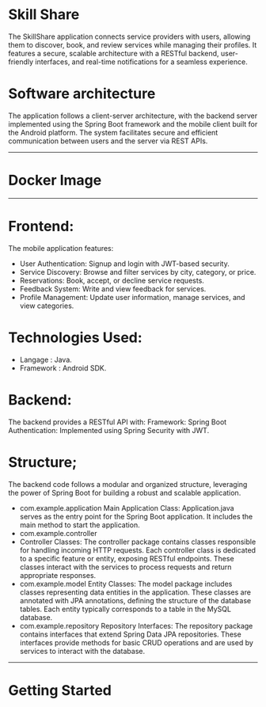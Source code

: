 # Skill Share

The SkillShare application connects service providers with users, allowing them to discover, book, and review services while managing their profiles. It features a secure, scalable architecture with a RESTful backend, user-friendly interfaces, and real-time notifications for a seamless experience.

# Software architecture

The application follows a client-server architecture, with the backend server implemented using the Spring Boot framework and the mobile client built for the Android platform. The system facilitates secure and efficient communication between users and the server via REST APIs.

---
# Docker Image

---
# Frontend:
The mobile application features:
- User Authentication: Signup and login with JWT-based security.
- Service Discovery: Browse and filter services by city, category, or price.
- Reservations: Book, accept, or decline service requests.
- Feedback System: Write and view feedback for services.
- Profile Management: Update user information, manage services, and view categories.

# Technologies Used:
- Langage : Java.
- Framework : Android SDK.

# Backend:
The backend provides a RESTful API with:
Framework: Spring Boot
Authentication: Implemented using Spring Security with JWT.

# Structure;
The backend code follows a modular and organized structure, leveraging the power of Spring Boot for building a robust and scalable application.
- com.example.application
Main Application Class: Application.java serves as the entry point for the Spring Boot application. It includes the main method to start the application.
- com.example.controller
- Controller Classes: The controller package contains classes responsible for handling incoming HTTP requests. Each controller class is dedicated to a specific feature or entity, exposing RESTful endpoints. These classes interact with the services to process requests and return appropriate responses.
- com.example.model
Entity Classes: The model package includes classes representing data entities in the application. These classes are annotated with JPA annotations, defining the structure of the database tables. Each entity typically corresponds to a table in the MySQL database.
- com.example.repository
Repository Interfaces: The repository package contains interfaces that extend Spring Data JPA repositories. These interfaces provide methods for basic CRUD operations and are used by services to interact with the database.

---
# Getting Started
